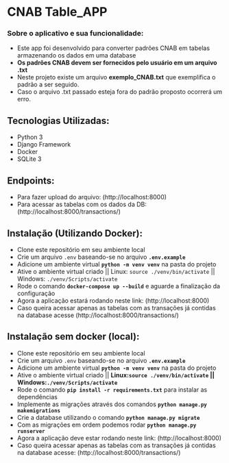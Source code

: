 # CNAB Table_APP

### Sobre o aplicativo e sua funcionalidade:
- Este app foi desenvolvido para converter padrões CNAB em tabelas armazenando os dados em uma database
- **Os padrões CNAB devem ser fornecidos pelo usuário em um arquivo .txt**
- Neste projeto existe um arquivo **exemplo_CNAB.txt** que exemplifica o padrão a ser seguido.
- Caso o arquivo .txt passado esteja fora do padrão proposto ocorrerá um erro.

## Tecnologias Utilizadas:
- Python 3
- Django Framework
- Docker
- SQLite 3

## Endpoints:
- Para fazer upload do arquivo: (http://localhost:8000)
- Para acessar as tabelas com os dados da DB: (http://localhost:8000/transactions/)

## Instalação (Utilizando Docker):
- Clone este repositório em seu ambiente local
- Crie um arquivo `.env` baseando-se no arquivo **`.env.example`**
- Adicione um ambiente virtual **`python -m venv venv`** na pasta do projeto
- Ative o ambiente virtual criado || Linux: `source ./venv/bin/activate` || Windows: `./venv/Scripts/activate`
- Rode o comando **`docker-compose up --build`** e aguarde a finalização da configuração
- Agora a aplicação estará rodando neste link: (http://localhost:8000)
- Caso queira acessar apenas as tabelas com as transações já contidas na database acesse (http://localhost:8000/transactions/)

## Instalação sem docker (local):
- Clone este repositório em seu ambiente local
- Crie um arquivo `.env` baseando-se no arquivo **`.env.example`**
- Adicione um ambiente virtual **`python -m venv venv`** na pasta do projeto
- Ative o ambiente virtual criado || **Linux:`source ./venv/bin/activate` || Windows:`./venv/Scripts/activate`**
- Rode o comando **`pip install -r requirements.txt`** para instalar as dependências
- Implemente as migrações através dos comandos **`python manage.py makemigrations`**
- Crie a database utilizando o comando **`python manage.py migrate`**
- Com as migrações em ordem podemos rodar **`python manage.py runserver`**
- Agora a aplicação deve estar rodando neste link: (http://localhost:8000)
- Caso queira acessar apenas as tabelas com as transações já contidas na database acesse: (http://localhost:8000/transactions/)
